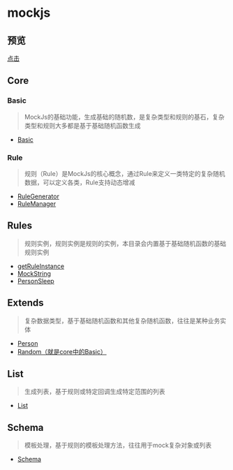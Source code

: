 # mockjs

## 预览
[点击](./playground/dist/index.html)

## Core

### Basic
> MockJs的基础功能，生成基础的随机数，是复杂类型和规则的基石，复杂类型和规则大多都是基于基础随机函数生成
  - [Basic](./docs/core/basic.md)
### Rule
> 规则（Rule）是MockJs的核心概念，通过Rule来定义一类特定的复杂随机数据，可以定义各类，Rule支持动态增减
  - [RuleGenerator](./docs/core/rule/RuleGenerator.md)
  - [RuleManager](./docs/core/rule/RuleManager.md)

## Rules
> 规则实例，规则实例是规则的实例，本目录会内置基于基础随机函数的基础规则实例
- [getRuleInstance](./docs/rules/index.md)
- [MockString](./docs/rules/MockStringRule.md)
- [PersonSleep](./docs/rules/PersonSleepRule.md)

## Extends
> 复杂数据类型，基于基础随机函数和其他复杂随机函数，往往是某种业务实体
- [Person](./docs/extends/person.md)
- [Random（就是core中的Basic）](./docs/basic.md)

## List
> 生成列表，基于规则或特定回调生成特定范围的列表
+ [List](./docs/list.md)

## Schema
> 模板处理，基于规则的模板处理方法，往往用于mock复杂对象或列表
+ [Schema](./docs/schema.md)
